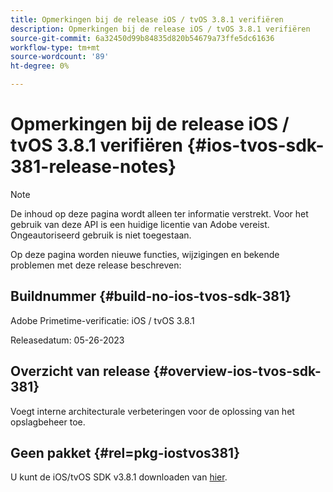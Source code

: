 ```yaml
---
title: Opmerkingen bij de release iOS / tvOS 3.8.1 verifiëren
description: Opmerkingen bij de release iOS / tvOS 3.8.1 verifiëren
source-git-commit: 6a32450d99b84835d820b54679a73ffe5dc61636
workflow-type: tm+mt
source-wordcount: '89'
ht-degree: 0%

---
```


# Opmerkingen bij de release iOS / tvOS 3.8.1 verifiëren {#ios-tvos-sdk-381-release-notes}

>[!NOTE]
>
>De inhoud op deze pagina wordt alleen ter informatie verstrekt. Voor het gebruik van deze API is een huidige licentie van Adobe vereist. Ongeautoriseerd gebruik is niet toegestaan.

Op deze pagina worden nieuwe functies, wijzigingen en bekende problemen met deze release beschreven:

## Buildnummer {#build-no-ios-tvos-sdk-381}

Adobe Primetime-verificatie: iOS / tvOS 3.8.1

Releasedatum: 05-26-2023



## Overzicht van release {#overview-ios-tvos-sdk-381}

Voegt interne architecturale verbeteringen voor de oplossing van het opslagbeheer toe.

## Geen pakket {#rel=pkg-iostvos381}

U kunt de iOS/tvOS SDK v3.8.1 downloaden van [hier](https://tve.zendesk.com/hc/en-us/articles/204963209).
